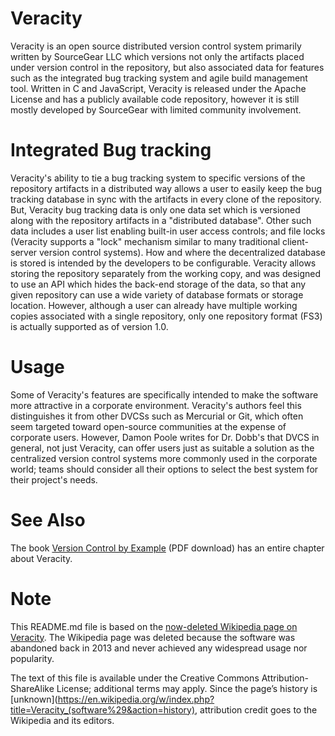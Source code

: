 # Veracity

Veracity is an open source distributed version control system primarily
written by SourceGear LLC which versions not only the artifacts placed
under version control in the repository, but also associated data for
features such as the integrated bug tracking system and agile build
management tool. Written in C and JavaScript, Veracity is released
under the Apache License and has a publicly available code repository,
however it is still mostly developed by SourceGear with limited community
involvement.

# Integrated Bug tracking

Veracity's ability to tie a bug tracking system to specific versions of
the repository artifacts in a distributed way allows a user to easily keep
the bug tracking database in sync with the artifacts in every clone of
the repository. But, Veracity bug tracking data is only one data set
which is versioned along with the repository artifacts in a "distributed
database". Other such data includes a user list enabling built-in user
access controls; and file locks (Veracity supports a "lock" mechanism
similar to many traditional client-server version control systems).
How and where the decentralized database is stored is intended by the
developers to be configurable. Veracity allows storing the repository
separately from the working copy, and was designed to use an API which
hides the back-end storage of the data, so that any given repository can
use a wide variety of database formats or storage location. However,
although a user can already have multiple working copies associated
with a single repository, only one repository format (FS3) is actually
supported as of version 1.0.

# Usage

Some of Veracity's features are specifically intended to make the
software more attractive in a corporate environment. Veracity's authors
feel this distinguishes it from other DVCSs such as Mercurial or Git,
which often seem targeted toward open-source communities at the expense
of corporate users. However, Damon Poole writes for Dr. Dobb's that
DVCS in general, not just Veracity, can offer users just as suitable a
solution as the centralized version control systems more commonly used
in the corporate world; teams should consider all their options to select
the best system for their project's needs.

# See Also

The book [Version Control by Example](https://ericsink.com/vcbe/vcbe_usletter_lo.pdf) (PDF download)
has an entire chapter about Veracity.

# Note

This README.md file is based on the [now-deleted Wikipedia page on
Veracity](http://archive.is/2G7To).  The Wikipedia page was deleted 
because the software was abandoned back in 2013 and never achieved any
widespread usage nor popularity.

The text of this file is available under the Creative Commons
Attribution-ShareAlike License; additional terms may apply.  Since the 
page’s history is [unknown](https://en.wikipedia.org/w/index.php?title=Veracity_(software%29&action=history), attribution credit goes to the Wikipedia and
its editors.
